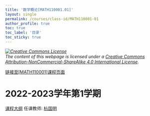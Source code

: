 ```yaml
---
title: '数学概论[MATH110001.01]'
layout: single
permalink: /courses/class-id/MATH110001-01
author_profile: true
toc: true
toc_label: '目录'
toc_sticky: true
---
```



<div class='notice--warning'>
	<p><i><a rel='license' href='http://creativecommons.org/licenses/by-nc-sa/4.0/'><img alt='Creative Commons License' style='border-width:0' src='https://i.creativecommons.org/l/by-nc-sa/4.0/88x31.png' /></a><br /> The content of this webpage is licensed under a <a rel='license' href='http://creativecommons.org/licenses/by-nc-sa/4.0/'>Creative Commons Attribution-NonCommercial-ShareAlike 4.0 International License</a>.</i></p>
</div>

<a href='https://fdu-math.github.io/courses/MATH110001'>链接至[MATH110001]课程页面</a>

# 2022-2023学年第1学期
<a href='https://fdu-math.github.io/courses/syllabus/MATH110001.01-2022-2023-1 (Encrypted).pdf'>课程大纲</a>
任课教师: <a href='https://fdu-math.github.io/teachers/杭国明'>杭国明</a>
